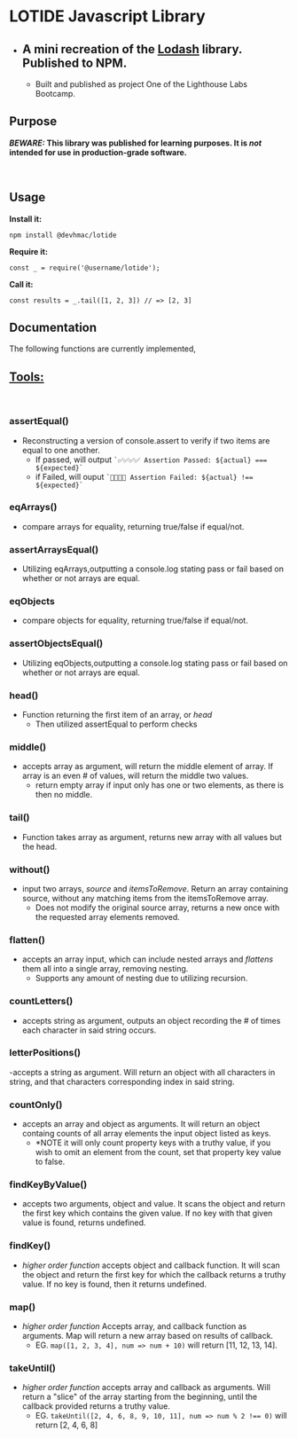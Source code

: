 # LOTIDE Javascript Library
* ## A mini recreation of the [Lodash](https://lodash.com) library. Published to NPM.
  * Built and published as project One of the Lighthouse Labs Bootcamp.

## Purpose

**_BEWARE:_ This library was published for learning purposes. It is _not_ intended for use in production-grade software.**

<br>

## Usage

**Install it:**

`npm install @devhmac/lotide`

**Require it:**

`const _ = require('@username/lotide');`

**Call it:**

`const results = _.tail([1, 2, 3]) // => [2, 3]`

## Documentation

The following functions are currently implemented,

## <ins>Tools:<ins> 
<br>

### assertEqual()
- Reconstructing a version of console.assert to verify if two items are equal to one another.
  - If passed, will output `` `✅✅✅✅ Assertion Passed: ${actual} === ${expected}` ``
  - if Failed, will ouput `` `🛑🛑🛑🛑 Assertion Failed: ${actual} !== ${expected}` ``

### eqArrays()
- compare arrays for equality, returning true/false if equal/not.

### assertArraysEqual()
- Utilizing eqArrays,outputting a console.log stating pass or fail based on whether or not arrays are equal. 

### eqObjects
- compare objects for equality, returning true/false if equal/not.

### assertObjectsEqual()
- Utilizing eqObjects,outputting a console.log stating pass or fail based on whether or not arrays are equal. 

### head()
- Function returning the first item of an array, or _head_
  - Then utilized assertEqual to perform checks

### middle()
- accepts array as argument, will return the middle element of array. If array is an even # of values, will return the middle two values.
  - return empty array if input only has one or two elements, as there is then no middle. 

### tail()
- Function takes array as argument, returns new array with all values but the head.

### without()
- input two arrays, *source* and *itemsToRemove*. Return an array containing source, without any matching items from the itemsToRemove array. 
  - Does not modify the original source array, returns a new once with the requested array elements removed.

### flatten()
- accepts an array input, which can include nested arrays and *flattens* them all into a single array, removing nesting. 
  - Supports any amount of nesting due to utilizing recursion.

### countLetters()
- accepts string as argument, outputs an object recording the # of times each character in said string occurs.

### letterPositions()
-accepts a string as argument. Will return an object with all characters in string, and that characters corresponding index in said string.

### countOnly()
- accepts an array and object as arguments. It will return an object containg counts of all array elements the input object listed as keys.
  - *NOTE it will only count property keys with a truthy value, if you wish to omit an element from the count, set that property key value to false. 

### findKeyByValue()
- accepts two arguments, object and value. It scans the object and return the first key which contains the given value. If no key with that given value is found, returns undefined.

### findKey()
- *higher order function* accepts object and callback function. It will scan the object and return the first key for which the callback returns a truthy value. If no key is found, then it returns undefined.

### map()
- *higher order function* Accepts array, and callback function as arguments. Map will return a new array based on results of callback.
  - EG. ```map([1, 2, 3, 4], num => num + 10)``` will return [11, 12, 13, 14].

### takeUntil()
- *higher order function* accepts array and callback as arguments. Will return a "slice" of the array starting from the beginning, until the callback provided returns a truthy value.
  - EG. ```takeUntil([2, 4, 6, 8, 9, 10, 11], num => num % 2 !== 0)``` will return [2, 4, 6, 8]